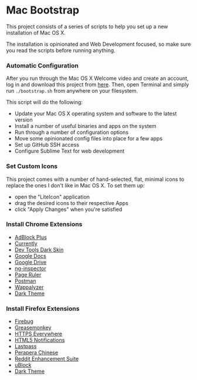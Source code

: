 # Mac Bootstrap

This project consists of a series of scripts to help you set up a new installation of Mac OS X.

The installation is opinionated and Web Development focused, so make sure you read the scripts before running anything.

### Automatic Configuration

After you run through the Mac OS X Welcome video and create an account, log in and download this project from [here](https://github.com/zpalexander/Mac-Bootstrap/archive/master.zip).
Then, open Terminal and simply run `./bootstrap.sh` from anywhere on your filesystem.

This script will do the following:
- Update your Mac OS X operating system and software to the latest version
- Install a number of useful binaries and apps on the system
- Run through a number of configuration options
- Move some opinionated config files into place for a few apps
- Set up GitHub SSH access
- Configure Sublime Text for web development

### Set Custom Icons

This project comes with a number of hand-selected, flat, minimal icons to replace the ones I don't like in Mac OS X.
To set them up:
- open the "LiteIcon" application
- drag the desired icons to their respective Apps
- click "Apply Changes" when you're satisfied


### Install Chrome Extensions

- [AdBlock Plus](https://chrome.google.com/webstore/detail/adblock-plus/cfhdojbkjhnklbpkdaibdccddilifddb)
- [Currently](https://chrome.google.com/webstore/detail/currently/ojhmphdkpgbibohbnpbfiefkgieacjmh)
- [Dev Tools Dark Skin](https://chrome.google.com/webstore/detail/devtools-theme-zero-dark/bomhdjeadceaggdgfoefmpeafkjhegbo)
- [Google Docs](https://chrome.google.com/webstore/detail/google-docs/aohghmighlieiainnegkcijnfilokake)
- [Google Drive](https://chrome.google.com/webstore/detail/google-drive/apdfllckaahabafndbhieahigkjlhalf)
- [ng-inspector](https://chrome.google.com/webstore/detail/ng-inspector-for-angularj/aadgmnobpdmgmigaicncghmmoeflnamj)
- [Page Ruler](https://chrome.google.com/webstore/detail/page-ruler/jlpkojjdgbllmedoapgfodplfhcbnbpn)
- [Postman](https://chrome.google.com/webstore/detail/postman/fhbjgbiflinjbdggehcddcbncdddomop)
- [Wappalyzer](https://chrome.google.com/webstore/detail/wappalyzer/gppongmhjkpfnbhagpmjfkannfbllamg)
- [Dark Theme](https://chrome.google.com/webstore/detail/night-time-in-new-york-ci/jnimonidkipnhnpgkhgliocfnnpgkhek?hl=en)


### Install Firefox Extensions

- [Firebug](https://addons.mozilla.org/en-us/firefox/addon/firebug/)
- [Greasemonkey](https://addons.mozilla.org/en-US/firefox/addon/greasemonkey/)
- [HTTPS Everywhere](https://addons.mozilla.org/En-us/firefox/addon/https-everywhere/)
- [HTML5 Notifications](https://addons.mozilla.org/En-us/firefox/addon/html-notifications/)
- [Lastpass](https://addons.mozilla.org/en-us/firefox/addon/lastpass-password-manager/)
- [Perapera Chinese](https://addons.mozilla.org/En-us/firefox/addon/perapera-kun-chinese-popup-tra/)
- [Reddit Enhancement Suite](https://addons.mozilla.org/en-us/firefox/addon/reddit-enhancement-suite/)
- [uBlock](https://addons.mozilla.org/En-us/firefox/addon/ublock/)
- [Dark Theme](https://addons.mozilla.org/en-us/firefox/addon/dark-light/)

